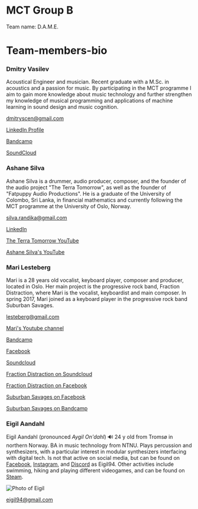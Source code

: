 # MCT Group B
Team name: D.A.M.E.

# Team-members-bio
### Dmitry Vasilev
Acoustical Engineer and musician. Recent graduate with a M.Sc. in acoustics and a passion for music. By participating in the MCT programme I aim to gain more knowledge about music technology and further strengthen my knowledge of musical programming and applications of machine learning in sound design and music cognition.

dmitryscen@gmail.com

[LinkedIn Profile](https://www.linkedin.com/in/dmvas/)

[Bandcamp](https://machinesque.bandcamp.com/)

[SoundCloud](https://soundcloud.com/machinesque/)


### Ashane Silva
Ashane Silva is a drummer, audio producer, composer, and the founder of the audio project "The Terra Tomorrow", as well as the founder of "Fatpuppy Audio Productions". He is a graduate of the University of Colombo, Sri Lanka, in financial mathematics and currently following the MCT programme at the University of Oslo, Norway.

silva.randika@gmail.com

[LinkedIn](https://www.linkedin.com/in/ashane-silva-6293098/)

[The Terra Tomorrow YouTube](https://www.youtube.com/channel/UCVXikii-kPspIPeG-MqVVgQ)

[Ashane Silva's YouTube](https://www.youtube.com/user/Ashanous)

### Mari Lesteberg

Mari is a 28 years old vocalist, keyboard player, composer and producer, located in Oslo.
Her main project is the progressive rock band, Fraction Distraction, where Mari is the vocalist,  keyboardist and main composer. In spring 2017, Mari joined as a keyboard player in the progressive rock band Suburban Savages.

lesteberg@gmail.com

[Mari's Youtube channel](https://www.youtube.com/user/maisplante)

[Bandcamp](https://marilesteberg.bandcamp.com/)

[Facebook](https://www.facebook.com/FractionMari/)

[Soundcloud](https://soundcloud.com/mari-lesteberg)

[Fraction Distraction on Soundcloud](https://soundcloud.com/fractiondistraction)

[Fraction Distraction on Facebook](https://www.facebook.com/fractiondistraction)

[Suburban Savages on Facebook](https://www.facebook.com/SuburbanSavages)

[Suburban Savages on Bandcamp](https://suburbansavages.bandcamp.com/)

### Eigil Aandahl

Eigil Aandahl \(pronounced _Aygil On'dahl_\) :loud_sound:
24 y old from Tromsø in northern Norway. BA in music technology from NTNU. Plays percussion and synthesizers, with a particular interest in modular synthesizers interfacing with digital tech. Is not that active on social media, but can be found on [Facebook](https://www.facebook.com/eigil.aandahl), [Instagram](https://www.instagram.com/eigil94/), and [Discord](https://discordapp.com/) as Eigil94.
Other activities include swimming, hiking and playing different videogames, and can be found on [Steam](https://steamcommunity.com/id/eigil94).

![Photo of Eigil](https://scontent-arn2-1.xx.fbcdn.net/v/t1.0-0/p206x206/309490_10150891644007382_69550435_n.jpg?_nc_cat=0&oh=b60846e7be1e523b1fbcefce36663971&oe=5C3BADC4)

eigil94@gmail.com
